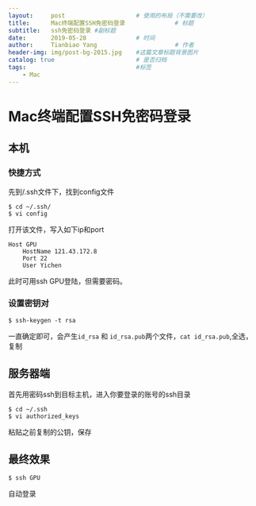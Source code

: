 ```yaml
---
layout:     post                    # 使用的布局（不需要改）
title:      Mac终端配置SSH免密码登录              # 标题 
subtitle:   ssh免密码登录 #副标题
date:       2019-05-28              # 时间
author:     Tianbiao Yang                      # 作者
header-img: img/post-bg-2015.jpg    #这篇文章标题背景图片
catalog: true                       # 是否归档
tags:                               #标签
    - Mac
---
```


# Mac终端配置SSH免密码登录

## 本机
### 快捷方式
先到/.ssh文件下，找到config文件

```
$ cd ~/.ssh/
$ vi config
```
打开该文件，写入如下ip和port

```
Host GPU
    HostName 121.43.172.8
    Port 22
    User Yichen
```
此时可用ssh GPU登陆，但需要密码。
### 设置密钥对

```
$ ssh-keygen -t rsa
```
一直确定即可，会产生`id_rsa` 和 `id_rsa.pub`两个文件，`cat id_rsa.pub`,全选，复制

## 服务器端
首先用密码ssh到目标主机，进入你要登录的账号的ssh目录

```
$ cd ~/.ssh
$ vi authorized_keys
```
粘贴之前复制的公钥，保存

## 最终效果

```
$ ssh GPU 
```
自动登录
